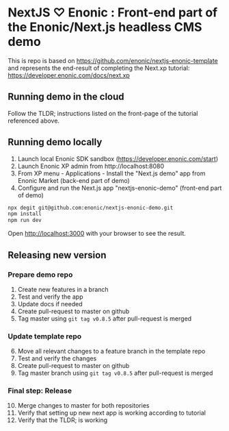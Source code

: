 # NextJS ♡ Enonic : Front-end part of the Enonic/Next.js headless CMS demo

This is repo is based on https://github.com/enonic/nextjs-enonic-template and represents the end-result of completing the Next.xp tutorial: https://developer.enonic.com/docs/next.xp

## Running demo in the cloud
Follow the TLDR; instructions listed on the front-page of the tutorial referenced above.

## Running demo locally
1. Launch local Enonic SDK sandbox (https://developer.enonic.com/start)
2. Launch Enonic XP admin from http://localhost:8080
4. From XP menu - Applications - Install the "Next.js demo" app from Enonic Market (back-end part of demo)
4. Configure and run the Next.js app "nextjs-enonic-demo" (front-end part of demo)

```bash
npx degit git@github.com:enonic/nextjs-enonic-demo.git
npm install
npm run dev
```

Open [http://localhost:3000](http://localhost:3000) with your browser to see the result.

## Releasing new version

### Prepare demo repo

1. Create new features in a branch
2. Test and verify the app
3. Update docs if needed
4. Create pull-request to master on github
5. Tag master using `git tag v0.8.5` after pull-request is merged

### Update template repo

6. Move all relevant changes to a feature branch in the template repo
7. Test and verify the changes
8. Create pull-request to master on github
9. Tag master branch using `git tag v0.8.5` after pull-request is merged

### Final step: Release

10. Merge changes to master for both repositories
11. Verify that setting up new next app is working according to tutorial
12. Verify that the TLDR; is working
